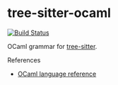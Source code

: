 tree-sitter-ocaml
=================

[![Build Status](https://travis-ci.org/tree-sitter/tree-sitter-ocaml.svg?branch=master)](https://travis-ci.org/tree-sitter/tree-sitter-ocaml)

OCaml grammar for [tree-sitter](https://github.com/tree-sitter/tree-sitter).

References

* [OCaml language reference](https://caml.inria.fr/pub/docs/manual-ocaml/language.html)
